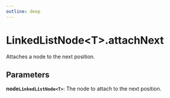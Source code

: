 ```yaml
---
outline: deep
---
```


# **LinkedListNode&lt;T&gt;.attachNext**

Attaches a node to the next position.

## ****Parameters****

**node`LinkedListNode<T>`**: The node to attach to the next position.

